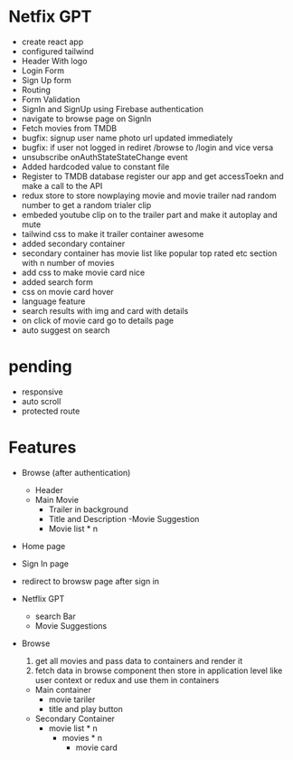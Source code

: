 # Netfix GPT
- create react app
- configured tailwind
- Header With logo
- Login Form
- Sign Up form
- Routing
- Form Validation
- SignIn and SignUp using Firebase authentication
- navigate to browse page on SignIn
- Fetch movies from TMDB
- bugfix: signup user name photo url updated immediately
- bugfix: if user not logged in rediret /browse to /login and vice versa
- unsubscribe onAuthStateStateChange event 
- Added hardcoded value to constant file
- Register to TMDB database register our app and get accessToekn and make a call to the API
- redux store to store nowplaying movie and movie trailer nad random number to get a random trialer clip
- embeded youtube clip on to the trailer part and make it autoplay and mute
- tailwind css to make it trailer container awesome
- added secondary container
- secondary container has movie list like popular top rated etc section with n number of movies
- add css to make movie card nice
- added search form
- css on movie card hover
- language feature
- search results with img and card with details
- on click of movie card go to details page
- auto suggest on search

# pending
- responsive
- auto scroll
- protected route

# Features
- Browse (after authentication)
    - Header
    - Main Movie
        - Trailer in background
        - Title and Description
    -Movie Suggestion
        - Movie list * n
- Home page
- Sign In page
- redirect to browsw page after sign in

- Netflix GPT
    - search Bar
    - Movie Suggestions

- Browse
    1. get all movies and pass data to containers and render it
    2. fetch data in browse component then store in application level like user context or redux and use them in containers
    - Main container
        - movie tariler
        - title and play button
    - Secondary Container
        - movie list * n
            - movies * n
                - movie card




